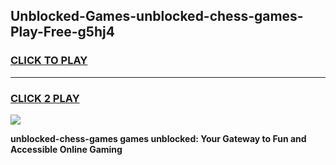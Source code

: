 
## Unblocked-Games-unblocked-chess-games-Play-Free-g5hj4
<h3>
<a href="https://premium76.site?title=unblocked-chess-games&ref=15A">CLICK TO PLAY</a></h3>
<hr>

<h3>
<a href="https://premium76.site?title=unblocked-chess-games&ref=15A">CLICK 2 PLAY</a>
  
</h3>

<a href="https://premium76.site?title=unblocked-chess-games&ref=15A"><img src="https://clearcache.store/games.png"></a>


**unblocked-chess-games games unblocked: Your Gateway to Fun and Accessible Online Gaming**
